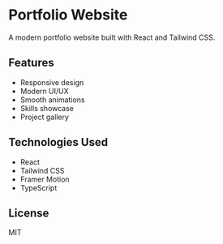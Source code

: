# Portfolio Website

A modern portfolio website built with React and Tailwind CSS.

## Features
- Responsive design
- Modern UI/UX
- Smooth animations
- Skills showcase
- Project gallery

## Technologies Used
- React
- Tailwind CSS
- Framer Motion
- TypeScript

## License
MIT
